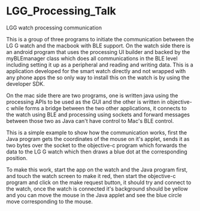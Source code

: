 # LGG_Processing_Talk
LGG watch processing communication

This is a group of three programs to initiate the communication between the LG G watch and the macbook with BLE support.
On the watch side there is an android program that uses the processing UI builder and backed by the myBLEmanager class which does all communications in the BLE level including setting it up as a peripheral and reading and writing data.
This is a application developed for the smart watch directly and not wrapped with any phone apps the so only way to install this on the watch is by using the developer SDK.

On the mac side there are two programs, one is written java using the processing APIs to be used as the GUI and the other is written in objective-c while forms a bridge between the two other applications,
it connects to the watch using BLE and processing using sockets and forward messages between those two as Java can't have control to Mac's BLE control.

This is a simple example to show how the communication works, first the Java program gets the coordinates of the mouse on it's applet,
sends it as two bytes over the socket to the objective-c program which forwards the data to the LG G watch which then draws a  blue dot at the corresponding position.

To make this work, start the app on the watch and the Java program first, and touch the watch screen to make it red, then start the objective-c program and click on the make request button, it should try and connect to the watch,
once the watch is connected it's background should be yellow and you can move the mouse in the Java applet and see the blue circle move corresponding to the mouse.
